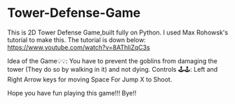 # Tower-Defense-Game
This is 2D Tower Defense Game,built fully on Python.
I used Max Rohowsk's tutorial to make this.
The tutorial is down below:
https://www.youtube.com/watch?v=8AThliZqC3s

Idea of the Game💡💡:
You have to prevent the goblins from damaging the tower (They do so by walking in it) and not dying.
Controls 🕹️🕹️:
Left and Right Arrow keys for moving
Space For Jump
X to Shoot.

Hope you have fun playing this game!!!
Bye!!
